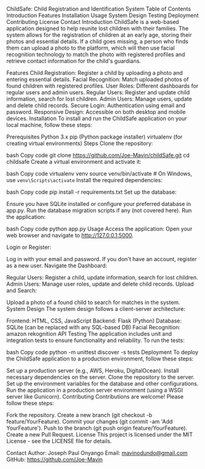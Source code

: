 ChildSafe: Child Registration and Identification System
Table of Contents
Introduction
Features
Installation
Usage
System Design
Testing
Deployment
Contributing
License
Contact
Introduction
ChildSafe is a web-based application designed to help reunite lost children with their families. The system allows for the registration of children at an early age, storing their photos and essential details. If a child goes missing, a person who finds them can upload a photo to the platform, which will then use facial recognition technology to match the photo with registered profiles and retrieve contact information for the child's guardians.

Features
Child Registration: Register a child by uploading a photo and entering essential details.
Facial Recognition: Match uploaded photos of found children with registered profiles.
User Roles: Different dashboards for regular users and admin users.
Regular Users: Register and update child information, search for lost children.
Admin Users: Manage users, update and delete child records.
Secure Login: Authentication using email and password.
Responsive Design: Accessible on both desktop and mobile devices.
Installation
To install and run the ChildSafe application on your local machine, follow these steps:

Prerequisites
Python 3.x
pip (Python package installer)
virtualenv (for creating virtual environments)
Steps
Clone the repository:

bash
Copy code
git clone https://github.com/Joe-Mavin/childSafe.git
cd childsafe
Create a virtual environment and activate it:

bash
Copy code
virtualenv venv
source venv/bin/activate   # On Windows, use `venv\Scripts\activate`
Install the required dependencies:

bash
Copy code
pip install -r requirements.txt
Set up the database:

Ensure you have SQLite installed or configure your preferred database in app.py.
Run the database migration scripts if any (not covered here).
Run the application:

bash
Copy code
python app.py
Usage
Access the application:
Open your web browser and navigate to http://127.0.0.1:5000.

Login or Register:

Log in with your email and password.
If you don't have an account, register as a new user.
Navigate the Dashboard:

Regular Users: Register a child, update information, search for lost children.
Admin Users: Manage user roles, update and delete child records.
Upload and Search:

Upload a photo of a found child to search for matches in the system.
System Design
The system design follows a client-server architecture:

Frontend: HTML, CSS, JavaScript
Backend: Flask (Python)
Database: SQLite (can be replaced with any SQL-based DB)
Facial Recognition: amazon rekognition API
Testing
The application includes unit and integration tests to ensure functionality and reliability. To run the tests:

bash
Copy code
python -m unittest discover -s tests
Deployment
To deploy the ChildSafe application to a production environment, follow these steps:

Set up a production server (e.g., AWS, Heroku, DigitalOcean).
Install necessary dependencies on the server.
Clone the repository to the server.
Set up the environment variables for the database and other configurations.
Run the application in a production server environment (using a WSGI server like Gunicorn).
Contributing
Contributions are welcome! Please follow these steps:

Fork the repository.
Create a new branch (git checkout -b feature/YourFeature).
Commit your changes (git commit -am 'Add YourFeature').
Push to the branch (git push origin feature/YourFeature).
Create a new Pull Request.
License
This project is licensed under the MIT License - see the LICENSE file for details.

Contact
Author: Joseph Paul Onyango
Email: mavinodundo@gmail.com
GitHub: https://github.com/Joe-Mavin
